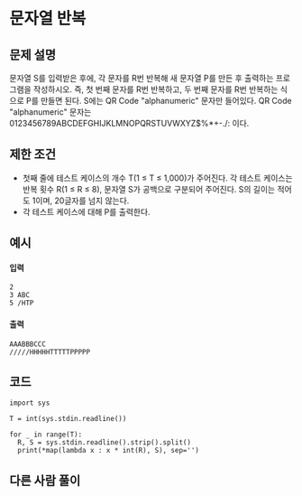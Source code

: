 # 문자열 반복

## 문제 설명
문자열 S를 입력받은 후에, 각 문자를 R번 반복해 새 문자열 P를 만든 후 출력하는 프로그램을 작성하시오. 즉, 첫 번째 문자를 R번 반복하고, 두 번째 문자를 R번 반복하는 식으로 P를 만들면 된다. S에는 QR Code "alphanumeric" 문자만 들어있다.
QR Code "alphanumeric" 문자는 0123456789ABCDEFGHIJKLMNOPQRSTUVWXYZ\$%*+-./: 이다.

## 제한 조건
* 첫째 줄에 테스트 케이스의 개수 T(1 ≤ T ≤ 1,000)가 주어진다. 각 테스트 케이스는 반복 횟수 R(1 ≤ R ≤ 8), 문자열 S가 공백으로 구분되어 주어진다. S의 길이는 적어도 1이며, 20글자를 넘지 않는다. 
* 각 테스트 케이스에 대해 P를 출력한다.

## 예시
#### 입력
```
2
3 ABC
5 /HTP
```

#### 출력
```
AAABBBCCC
/////HHHHHTTTTTPPPPP
```
 
## 코드
```
import sys

T = int(sys.stdin.readline())

for _ in range(T):
  R, S = sys.stdin.readline().strip().split()
  print(*map(lambda x : x * int(R), S), sep='')
```

## 다른 사람 풀이
```
```